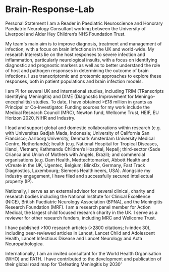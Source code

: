 # Brain-Response-Lab
Personal Statement
I am a Reader in Paediatric Neuroscience and Honorary Paediatric Neurology Consultant working between the University of Liverpool and Alder Hey Children’s NHS Foundation Trust.

My team's main aim is to improve diagnosis, treatment and management of infection, with a focus on brain infections in the UK and world-wide. My research Interests lie on the host responses to severe infection and inflammation, particularly neurological insults, with a focus on identifying diagnostic and prognostic markers as well as to better understand the role of host and pathogen responses in determining the outcome of brain infections. I use transcriptomic and proteomic approaches to explore these responses, both in patient populations and brain infection models.

I am PI for several UK and international studies, including TRIM (TRanscripts Identifying Meningitis) and DIME (Diagnostic Improvement for Meningo-encephalitis) studies. To date, I have obtained >£18 million in grants as Principal or Co-Investigator. Funding sources for my work include the Medical Research Council (MRC), Newton fund, Wellcome Trust, HEIF, EU Horizon 2020, NIHR and Industry.

I lead and support global and domestic collaborations within research (e.g. with Universitas Gadjah Mada, Indonesia; University of California San Francisco; Aarlborg University, Denmark Amsterdam University Medical Centre, Netherlands); health (e.g. National Hospital for Tropical Diseases, Hanoi, Vietnam; Kathmandu Children’s Hospital, Nepal); third-sector (Sade Crianca and Union of Mothers with Angels, Brazil); and commercial organisations (e.g. Dam Health, Medtechtomarket, Abbott Health and vCreate in the UK, Ugentec, Belgium; BlinkDx, Germany, Fast Track Diagnostics, Luxembourg; Siemens Healthineers, USA). Alongside my industry engagement, I have filed and successfully secured intellectual property (IP).

Nationally, I serve as an external advisor for several clinical, charity and research bodies including the National Institute for Clinical Excellence (NICE), British Paediatric Neurology Association (BPNA), and the Meningitis Research Foundation (MRF). I am a research panel member for Action Medical, the largest child focused research charity in the UK. I serve as a reviewer for other research funders, including MRC and Wellcome Trust.

I have published >100 research articles (>2800 citations; h-index 30), including peer-reviewed articles in Lancet, Lancet Child and Adolescent Health, Lancet Infectious Disease and Lancet Neurology and Acta Neuropathologica.

Internationally, I am an invited consultant for the World Health Organisation (WHO) and PATH. I have contributed to the development and publication of their global road map for ‘Defeating Meningitis by 2030’
